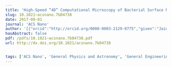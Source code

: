 ```yaml
---
title: 'High-Speed “4D” Computational Microscopy of Bacterial Surface Motility'
slug: 10.1021~acsnano.7b04738
date: 2017-09-01
journal: 'ACS Nano'
author: '[{"orcid":"http://orcid.org/0000-0003-2129-0775","given":"Jaime","family":"de Anda","isGerard":false,"isMember":true,"isFirst":false,"isCorresponding":false},{"orcid":"http://orcid.org/0000-0001-5144-2552","given":"Ernest Y.","family":"Lee","isGerard":false,"isMember":true,"isFirst":false,"isCorresponding":false},{"orcid":"http://orcid.org/0000-0001-6789-0317","given":"Calvin K.","family":"Lee","isGerard":false,"isMember":true,"isFirst":false,"isCorresponding":false},{"given":"Rachel R.","family":"Bennett","isGerard":false,"isMember":false,"isFirst":false,"isCorresponding":false},{"given":"Xiang","family":"Ji","isGerard":false,"isMember":false,"isFirst":false,"isCorresponding":false},{"given":"Soheil","family":"Soltani","isGerard":false,"isMember":false,"isFirst":false,"isCorresponding":false},{"given":"Mark C.","family":"Harrison","isGerard":false,"isMember":false,"isFirst":false,"isCorresponding":false},{"given":"Amy E.","family":"Baker","isGerard":false,"isMember":false,"isFirst":false,"isCorresponding":false},{"given":"Yun","family":"Luo","isGerard":false,"isMember":false,"isFirst":false,"isCorresponding":false},{"given":"Tom","family":"Chou","isGerard":false,"isMember":false,"isFirst":false,"isCorresponding":false},{"given":"George A.","family":"O’Toole","isGerard":false,"isMember":false,"isFirst":false,"isCorresponding":false},{"orcid":"http://orcid.org/0000-0001-9890-5104","given":"Andrea M.","family":"Armani","isGerard":false,"isMember":false,"isFirst":false,"isCorresponding":false},{"orcid":"http://orcid.org/0000-0002-3149-4002","given":"Ramin","family":"Golestanian","isGerard":false,"isMember":false,"isFirst":false,"isCorresponding":false},{"given":"Gerard C. L.","family":"Wong","isGerard":true,"isMember":true,"isFirst":false,"isCorresponding":false}]'
hasAbstract: false
pdf: /pdfs/10.1021~acsnano.7b04738.pdf
url: http://dx.doi.org/10.1021/acsnano.7b04738


tags: ['ACS Nano', 'General Physics and Astronomy', 'General Engineering', 'General Materials Science']
---
```

<!--truncate-->